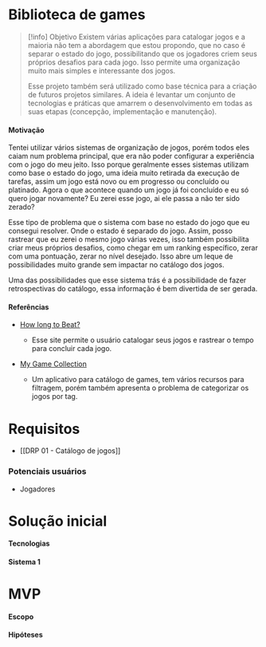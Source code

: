 # Biblioteca de games

> [!info] Objetivo
> Existem várias aplicações para catalogar jogos e a maioria não tem a abordagem que estou propondo, que no caso é separar o estado do jogo, possibilitando que os jogadores criem seus próprios desafios para cada jogo. Isso permite uma organização muito mais simples e interessante dos jogos.
> 
> Esse projeto também será utilizado como base técnica para a criação de futuros projetos similares. A ideia é levantar um conjunto de tecnologias e práticas que amarrem o desenvolvimento em todas as suas etapas (concepção, implementação e manutenção).

#### Motivação

Tentei utilizar vários sistemas de organização de jogos, porém todos eles caiam num problema principal, que era não poder configurar a experiência com o jogo do meu jeito. Isso porque geralmente esses sistemas utilizam como base o estado do jogo, uma ideia muito retirada da execução de tarefas, assim um jogo está novo ou em progresso ou concluído ou platinado. Agora o que acontece quando um jogo já foi concluído e eu só quero jogar novamente? Eu zerei esse jogo, ai ele passa a não ter sido zerado?

Esse tipo de problema que o sistema com base no estado do jogo que eu consegui resolver. Onde o estado é separado do jogo. Assim, posso rastrear que eu zerei o mesmo jogo várias vezes, isso também possibilita criar meus próprios desafios, como chegar em um ranking específico, zerar com uma pontuação, zerar no nível desejado. Isso abre um leque de possibilidades muito grande sem impactar no catálogo dos jogos.

Uma das possibilidades que esse sistema trás é a possibilidade de fazer retrospectivas do catálogo, essa informação é bem divertida de ser gerada.

#### Referências

- [How long to Beat?](https://howlongtobeat.com/)
	- Esse site permite o usuário catalogar seus jogos e rastrear o tempo para concluir cada jogo.

- [My Game Collection](https://play.google.com/store/apps/details?id=com.tuyware.mygamecollection&hl=pt_BR&pli=1)
	- Um aplicativo para catálogo de games, tem vários recursos para filtragem, porém também apresenta o problema de categorizar os jogos por tag.

# Requisitos

- [[DRP 01 - Catálogo de jogos]]

### Potenciais usuários

- Jogadores


# Solução inicial

#### Tecnologias


#### Sistema 1


# MVP

#### Escopo

#### Hipóteses
